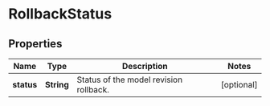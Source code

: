 
# RollbackStatus

## Properties
Name | Type | Description | Notes
------------ | ------------- | ------------- | -------------
**status** | **String** | Status of the model revision rollback. |  [optional]




